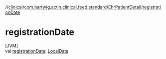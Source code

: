 //[clinical](../../../index.md)/[com.hartwig.actin.clinical.feed.standard](../index.md)/[EhrPatientDetail](index.md)/[registrationDate](registration-date.md)

# registrationDate

[JVM]\
val [registrationDate](registration-date.md): [LocalDate](https://docs.oracle.com/javase/8/docs/api/java/time/LocalDate.html)
